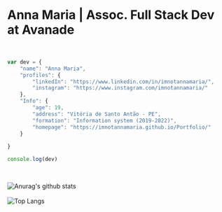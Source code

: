 
<h1>Anna Maria | Assoc. Full Stack Dev at Avanade</h1>
<br>

```javascript
var dev = {
    "name": "Anna Maria",
    "profiles": {
        "linkedIn": "https://www.linkedin.com/in/imnotannamaria/",
        "instagram": "https://www.instagram.com/imnotannamaria/"
    },
    "Info": {
        "age": 19,
        "address": "Vitória de Santo Antão - PE",
        "formation": "Information system (2019-2022)",
        "homepage": "https://imnotannamaria.github.io/Portfolio/"
    }
    
}

console.log(dev)
```
<br>

![Anurag's github stats](https://github-readme-stats.vercel.app/api?username=imnotannamaria&show_icons=true&theme=radical)
<br>
<br>
![Top Langs](https://github-readme-stats.vercel.app/api/top-langs/?username=imnotannamaria&theme=radical)
